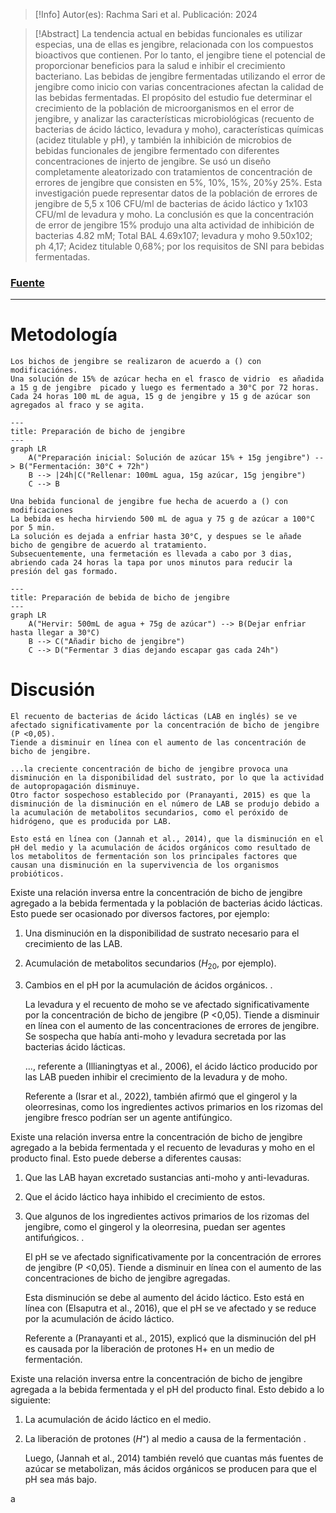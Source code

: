 >[!Info]
>Autor(es): Rachma Sari et al.
>Publicación: 2024

> [!Abstract] 
> La tendencia actual en bebidas funcionales es utilizar especias, una de ellas es jengibre, relacionada con los compuestos bioactivos que contienen. Por lo tanto, el jengibre tiene el potencial de proporcionar beneficios para la salud e inhibir el crecimiento bacteriano. Las bebidas de jengibre fermentadas utilizando el error de jengibre como inicio con varias concentraciones afectan la calidad de las bebidas fermentadas. El propósito del estudio fue determinar el crecimiento de la población de microorganismos en el error de jengibre, y analizar las características microbiológicas (recuento de bacterias de ácido láctico, levadura y moho), características químicas (acidez titulable y pH), y también la inhibición de microbios de bebidas funcionales de jengibre fermentado con diferentes concentraciones de injerto de jengibre. Se usó un diseño completamente aleatorizado con tratamientos de concentración de errores de jengibre que consisten en 5%, 10%, 15%, 20%y 25%. Esta investigación puede representar datos de la población de errores de jengibre de 5,5 x 106 CFU/ml de bacterias de ácido láctico y 1x103 CFU/ml de levadura y moho. La conclusión es que la concentración de error de jengibre 15% produjo una alta actividad de inhibición de bacterias 4.82 mM; Total BAL 4.69x107; levadura y moho 9.50x102; ph 4,17; Acidez titulable 0,68%; por los requisitos de SNI para bebidas fermentadas.
### [Fuente](https://repository.usm.ac.id/files/proceding/Z518/20250519051157-proceding-Z518.pdf)
---
# Metodología

	Los bichos de jengibre se realizaron de acuerdo a () con modificaciónes.
	Una solución de 15% de azúcar hecha en el frasco de vidrio  es añadida a 15 g de jengibre  picado y luego es fermentado a 30°C por 72 horas.
	Cada 24 horas 100 mL de agua, 15 g de jengibre y 15 g de azúcar son agregados al fraco y se agita.

```mermaid
---
title: Preparación de bicho de jengibre
---
graph LR
	A("Preparación inicial: Solución de azúcar 15% + 15g jengibre") --> B("Fermentación: 30°C + 72h")
	B --> |24h|C("Rellenar: 100mL agua, 15g azúcar, 15g jengibre")
	C --> B
```

	Una bebida funcional de jengibre fue hecha de acuerdo a () con modificaciones
	La bebida es hecha hirviendo 500 mL de agua y 75 g de azúcar a 100°C por 5 min.
	La solución es dejada a enfriar hasta 30°C, y despues se le añade bicho de gengibre de acuerdo al tratamiento.
	Subsecuentemente, una fermetación es llevada a cabo por 3 dias, abriendo cada 24 horas la tapa por unos minutos para reducir la presión del gas formado.

```mermaid
---
title: Preparación de bebida de bicho de jengibre
---
graph LR
	A("Hervir: 500mL de agua + 75g de azúcar") --> B(Dejar enfriar hasta llegar a 30°C)
	B --> C("Añadir bicho de jengibre")
	C --> D("Fermentar 3 dias dejando escapar gas cada 24h")
```
# Discusión

	El recuento de bacterias de ácido lácticas (LAB en inglés) se ve afectado significativamente por la concentración de bicho de jengibre (P <0,05).
	Tiende a disminuir en línea con el aumento de las concentración de bicho de jengibre.

	...la creciente concentración de bicho de jengibre provoca una disminución en la disponibilidad del sustrato, por lo que la actividad de autopropagación disminuye.
	Otro factor sospechoso establecido por (Pranayanti, 2015) es que la disminución de la disminución en el número de LAB se produjo debido a la acumulación de metabolitos secundarios, como el peróxido de hidrógeno, que es producida por LAB.

	Esto está en línea con (Jannah et al., 2014), que la disminución en el pH del medio y la acumulación de ácidos orgánicos como resultado de los metabolitos de fermentación son los principales factores que causan una disminución en la supervivencia de los organismos probióticos.

Existe una relación inversa entre la concentración de bicho de jengibre agregado a la bebida fermentada y la población de bacterias ácido lácticas.
Esto puede ser ocasionado por diversos factores, por ejemplo:
1) Una disminución en la disponibilidad de sustrato necesario para el crecimiento de las LAB.
2) Acumulación de metabolitos secundarios ($H_20$, por ejemplo).
3) Cambios en el pH por la acumulación de ácidos orgánicos.
.
 
	La levadura y el recuento de moho se ve afectado significativamente por la concentración de bicho de jengibre (P <0,05).
	Tiende a disminuir en línea con el aumento de las concentraciones de errores de jengibre.
	Se sospecha que había anti-moho y levadura secretada por las bacterias ácido lácticas.

	..., referente a (Illianingtyas et al., 2006), el ácido láctico producido por las LAB pueden inhibir el crecimiento de la levadura y de moho.

	Referente a (Israr et al., 2022), también afirmó que el gingerol y la oleorresinas, como los ingredientes activos primarios en los rizomas del jengibre fresco podrían ser un agente antifúngico.

Existe una relación inversa entre la concentración de bicho de jengibre agregado a la bebida fermentada y el recuento de levaduras y moho en el producto final. Esto puede deberse a diferentes causas:
1) Que las LAB hayan excretado sustancias anti-moho y anti-levaduras.
2) Que el ácido láctico haya inhibido el crecimiento de estos.
3) Que algunos de los ingredientes activos primarios de los rizomas del jengibre, como el gingerol y la oleorresina, puedan ser agentes antifuńgicos.
.

	El pH se ve afectado significativamente por la concentración de errores de jengibre (P <0,05).
	Tiende a disminuir en línea con el aumento de las concentraciones de bicho de jengibre agregadas.

	Esta disminución se debe al aumento del ácido láctico. Esto está en línea con (Elsaputra et al., 2016), que el pH se ve afectado y se reduce por la acumulación de ácido láctico.

	Referente a (Pranayanti et al., 2015), explicó que la disminución del pH es causada por la liberación de protones H+ en un medio de fermentación.

Existe una relación inversa entre la concentración de bicho de jengibre agregada a la bebida fermentada y el pH del producto final. Esto debido a lo siguiente:
1) La  acumulación de ácido láctico en el medio.
2) La liberación de protones ($H⁺$) al medio a causa de la fermentación
.

	Luego, (Jannah et al., 2014) también reveló que cuantas más fuentes de azúcar se metabolizan, más ácidos orgánicos se producen para que el pH sea más bajo.

a

